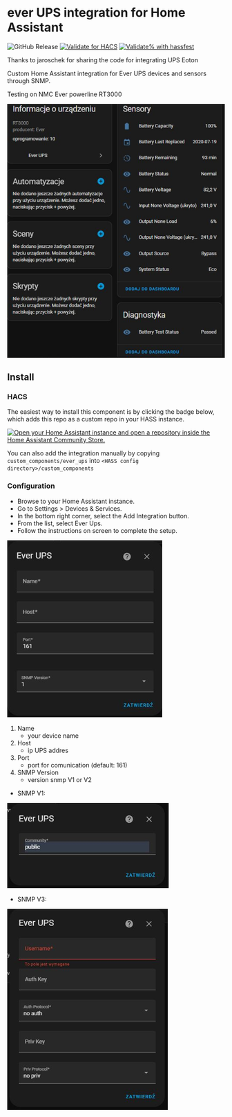# ever UPS integration for Home Assistant

![GitHub Release](https://img.shields.io/github/v/release/Seba101288/home-assistant-ever-ups)
[![Validate for HACS](https://github.com/Seba101288/home-assistant-ever-ups/workflows/Validate%20for%20HACS/badge.svg)](https://github.com/Seba101288/home-assistant-ever-ups/actions/workflows/hacs.yaml)
[![Validate% with hassfest](https://github.com/Seba101288/home-assistant-ever-ups/workflows/Validate%20with%20hassfest/badge.svg)](https://github.com/Seba101288/home-assistant-ever-ups/actions/workflows/hassfest.yaml)

Thanks to jaroschek for sharing the code for integrating UPS Eoton

Custom Home Assistant integration for Ever UPS devices and sensors through SNMP.

Testing on NMC Ever powerline RT3000


![alt text](/.github/images/sensor.JPG) 

## Install
### HACS
The easiest way to install this component is by clicking the badge below, which adds this repo as a custom repo in your HASS instance.

[![Open your Home Assistant instance and open a repository inside the Home Assistant Community Store.](https://my.home-assistant.io/badges/hacs_repository.svg)](https://my.home-assistant.io/redirect/hacs_repository/?owner=Seba101288&repository=home-assistant-ever-ups&category=Integration)

You can also add the integration manually by copying `custom_components/ever_ups` into `<HASS config directory>/custom_components`


### Configuration

* Browse to your Home Assistant instance.
* Go to  Settings > Devices & Services.
* In the bottom right corner, select the  Add Integration button.
* From the list, select Ever Ups.
* Follow the instructions on screen to complete the setup.

![alt text](/.github/images/config-1.JPG) 

1. Name   
   * your device name
2. Host
   * ip UPS addres
3. Port 
   * port for comunication (default: 161)
4. SNMP Version
   * version snmp V1 or V2

* SNMP V1:

![alt text](/.github/images/config-2.JPG) 

* SNMP V3:

![alt text](/.github/images/config-3.JPG) 

